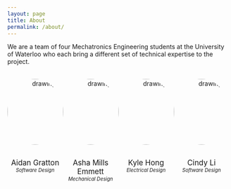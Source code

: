 ```yaml
---
layout: page
title: About
permalink: /about/
---
```


We are a team of four Mechatronics Engineering students at the University of Waterloo who each bring a different set of technical expertise to the project.

<style>
img {
  border-radius: 50%;
}

.column {
    float: left;
    width: 25%;
}

.row:after {
    content: "";
    display: table;
    clear: both;
}
</style>

<br>
<div class="row" style="text-align: center;">
    <div class="column" style="text-align: center;">
        <img src="{{site.baseurl}}/assets/images/profile_pic_placeholder.jpeg" alt="drawing" width="150" height="150"/><br><br>
        <p>
            <text style="font-size:120%;">Aidan Gratton</text><br>
            <em style="font-size:80%;">Software Design</em>
        </p>
    </div>
    <div class="column" style="text-align: center;">
        <img src="{{site.baseurl}}/assets/images/profile_pic_placeholder.jpeg" alt="drawing" width="150" height="150"/><br><br>
        <p>
            <text style="font-size:120%;">Asha Mills Emmett</text><br>
            <em style="font-size:80%;">Mechanical Design</em>
        </p>
    </div>
    <div class="column" style="text-align: center;">
        <img src="{{site.baseurl}}/assets/images/kyle.jpeg" alt="drawing" width="150" height="150"/><br><br>
        <p>
            <text style="font-size:120%;">Kyle Hong</text><br>
            <em style="font-size:80%;">Electrical Design</em>
        </p>
    </div>
    <div class="column" style="text-align: center;">
        <img src="{{site.baseurl}}/assets/images/cindy.jpg" alt="drawing" width="150" height="150"/><br><br>
        <p>
            <text style="font-size:120%;">Cindy Li</text><br>
            <em style="font-size:80%;">Software Design</em>
        </p>
    </div>
</div>
